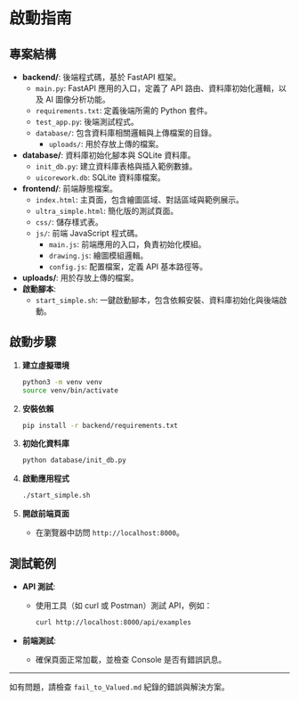 # 啟動指南

## 專案結構

- **backend/**: 後端程式碼，基於 FastAPI 框架。
  - `main.py`: FastAPI 應用的入口，定義了 API 路由、資料庫初始化邏輯，以及 AI 圖像分析功能。
  - `requirements.txt`: 定義後端所需的 Python 套件。
  - `test_app.py`: 後端測試程式。
  - `database/`: 包含資料庫相關邏輯與上傳檔案的目錄。
    - `uploads/`: 用於存放上傳的檔案。
- **database/**: 資料庫初始化腳本與 SQLite 資料庫。
  - `init_db.py`: 建立資料庫表格與插入範例數據。
  - `uicorework.db`: SQLite 資料庫檔案。
- **frontend/**: 前端靜態檔案。
  - `index.html`: 主頁面，包含繪圖區域、對話區域與範例展示。
  - `ultra_simple.html`: 簡化版的測試頁面。
  - `css/`: 儲存樣式表。
  - `js/`: 前端 JavaScript 程式碼。
    - `main.js`: 前端應用的入口，負責初始化模組。
    - `drawing.js`: 繪圖模組邏輯。
    - `config.js`: 配置檔案，定義 API 基本路徑等。
- **uploads/**: 用於存放上傳的檔案。
- **啟動腳本**:
  - `start_simple.sh`: 一鍵啟動腳本，包含依賴安裝、資料庫初始化與後端啟動。

## 啟動步驟

1. **建立虛擬環境**
   ```bash
   python3 -m venv venv
   source venv/bin/activate
   ```

2. **安裝依賴**
   ```bash
   pip install -r backend/requirements.txt
   ```

3. **初始化資料庫**
   ```bash
   python database/init_db.py
   ```

4. **啟動應用程式**
   ```bash
   ./start_simple.sh
   ```

5. **開啟前端頁面**
   - 在瀏覽器中訪問 `http://localhost:8000`。

## 測試範例

- **API 測試**:
  - 使用工具（如 curl 或 Postman）測試 API，例如：
    ```bash
    curl http://localhost:8000/api/examples
    ```

- **前端測試**:
  - 確保頁面正常加載，並檢查 Console 是否有錯誤訊息。

---

如有問題，請檢查 `fail_to_Valued.md` 紀錄的錯誤與解決方案。